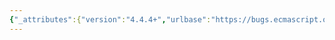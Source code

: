 ```yaml
---
{"_attributes":{"version":"4.4.4+","urlbase":"https://bugs.ecmascript.org/","maintainer":"dherman@mozilla.com"},"bug":{"bug_id":627,"creation_ts":"2012-08-23 00:25:00 -0700","short_desc":"B.2.3.2: \"yyyy is y\"","delta_ts":"2012-10-26 15:34:26 -0700","product":"Draft for 6th Edition","component":"editorial issue","version":"Rev 9: July 8, 2012 Draft","rep_platform":"All","op_sys":"All","bug_status":"RESOLVED","resolution":"FIXED","priority":"Normal","bug_severity":"minor","everconfirmed":true,"reporter":{"uid":"jmdyck","name":"Michael Dyck"},"assigned_to":{"uid":"allen","name":"Allen Wirfs-Brock"},"long_desc":[{"commentid":1529,"comment_count":0,"who":{"uid":"jmdyck","name":"Michael Dyck"},"bug_when":"2012-08-23 00:25:08 -0700","thetext":"In B.2.3.2 \"Date.prototype.setYear (year)\",\nstep 4 says:\n    \"... Otherwise, yyyy is y.\"\n\nChange to \"... Otherwise, let yyyy be y.\""},{"commentid":1548,"comment_count":1,"who":{"uid":"allen","name":"Allen Wirfs-Brock"},"bug_when":"2012-08-30 13:22:44 -0700","thetext":"corrected in editor's draft"},{"commentid":2167,"comment_count":2,"who":{"uid":"allen","name":"Allen Wirfs-Brock"},"bug_when":"2012-10-26 15:34:26 -0700","thetext":"in October 26, 2012 release draft"}]}}
---
```

